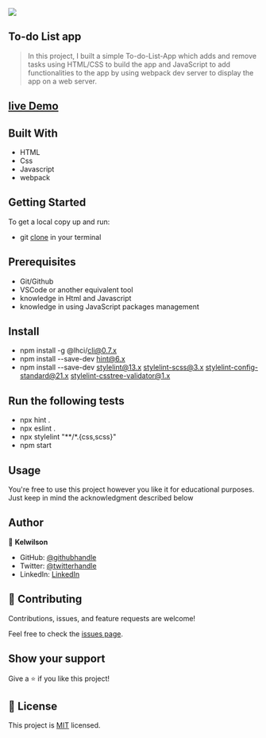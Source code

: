 ![](https://img.shields.io/badge/Microverse-blueviolet)

## To-do List app

> In this project, I built a simple To-do-List-App which adds and remove tasks using HTML/CSS to build the app and JavaScript to add functionalities to the app by using webpack dev server to display the app on a web server.


## [live Demo](https://kelwilson.github.io/To-do-List/dist/)


## Built With

- HTML
- Css
- Javascript
- webpack

## Getting Started

To get a local copy up and run:

- git [clone](https://github.com/kelwilson/To-do-List.git) in your terminal

## Prerequisites

- Git/Github
- VSCode or another equivalent tool
- knowledge in Html and Javascript
- knowledge in using JavaScript packages management

## Install

- npm install -g @lhci/cli@0.7.x
- npm install --save-dev hint@6.x
- npm install --save-dev stylelint@13.x stylelint-scss@3.x stylelint-config-standard@21.x stylelint-csstree-validator@1.x

## Run the following tests

- npx hint .
- npx eslint .
- npx stylelint "**/*.{css,scss}"
- npm start

## Usage

You're free to use this project however you like it for educational purposes. Just keep in mind the acknowledgment described below

## Author

👤 **Kelwilson**

- GitHub: [@githubhandle](https://github.com/kelwilson)
- Twitter: [@twitterhandle](https://twitter.com/BesongMaris)
- LinkedIn: [LinkedIn](https://linkedin.com/in/kelly-besong-b33074237)

## 🤝 Contributing

Contributions, issues, and feature requests are welcome!

Feel free to check the [issues page](../../issues/).

## Show your support

Give a ⭐️ if you like this project!

## 📝 License

This project is [MIT](./MIT.md) licensed.
